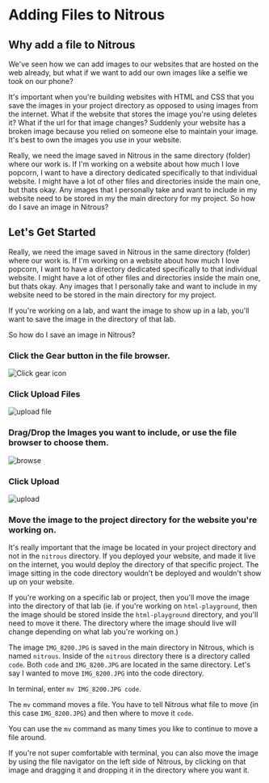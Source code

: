 # Adding Files to Nitrous

## Why add a file to Nitrous
We've seen how we can add images to our websites that are hosted on the web already, but what if we want to add our own images like a selfie we took on our phone? 


It's important when you're building websites with HTML and CSS that you save the images in your project directory as opposed to using images from the internet. What if the website that stores the image you're using deletes it? What if the url for that image changes? Suddenly your website has a broken image because you relied on someone else to maintain your image. It's best to own the images you use in your website.

Really, we need the image saved in Nitrous in the same directory (folder) where our work is. If I'm working on a website about how much I love popcorn, I want to have a directory dedicated specifically to that individual website. I might have a lot of other files and directories inside the main one, but thats okay. Any images that I personally take and want to include in my website need to be stored in my the main directory for my project. So how do I save an image in Nitrous?


## Let's Get Started

Really, we need the image saved in Nitrous in the same directory (folder) where our work is. If I'm working on a website about how much I love popcorn, I want to have a directory dedicated specifically to that individual website. I might have a lot of other files and directories inside the main one, but thats okay. Any images that I personally take and want to include in my website need to be stored in the main directory for my project.

If you're working on a lab, and want the image to show up in a lab, you'll want to save the image in the directory of that lab.

So how do I save an image in Nitrous?


### Click the Gear button in the file browser.

<img src="https://s3.amazonaws.com/after-school-assets/nitrous-add-image.png" alt="Click gear icon">

### Click Upload Files

<img src="https://s3.amazonaws.com/after-school-assets/nitrous-add-image-upload-file.png" alt="upload file">

### Drag/Drop the Images you want to include, or use the file browser to choose them.

<img src="https://s3.amazonaws.com/after-school-assets/nitrous-add-image-browse.png" alt="browse">

### Click Upload

<img src="https://s3.amazonaws.com/after-school-assets/nitrous-add-image-upload.png" alt="upload">

### Move the image to the project directory for the website you're working on. 

It's really important that the image be located in your project directory and not in the `nitrous` directory. If you deployed your website, and made it live on the internet, you would deploy the directory of that specific project. The image sitting in the code directory wouldn't be deployed and wouldn't show up on your website.

If you're working on a specific lab or project, then you'll move the image into the directory of that lab (ie. if you're working on `html-playground`, then the image should be stored inside the `html-playground` directory, and you'll need to move it there. The directory where the image should live will change depending on what lab you're working on.)

The image `IMG_8200.JPG` is saved in the main directory in Nitrous, which is named `nitrous`. Inside of the `nitrous` directory there is a directory called `code`. Both `code` and `IMG_8200.JPG` are located in the same directory. Let's say I wanted to move `IMG_8200.JPG` into the code directory.

In terminal, enter `mv IMG_8200.JPG code`. 

The `mv` command moves a file. You have to tell Nitrous what file to move (in this case `IMG_8200.JPG`) and then where to move it `code`. 

You can use the `mv` command as many times you like to continue to move a file around.

If you're not super comfortable with terminal, you can also move the image by using the file navigator on the left side of Nitrous, by clicking on that image and dragging it and dropping it in the directory where you want it.
